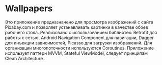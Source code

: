 # Wallpapers

Это приложение предназначено для просмотра изображений с сайта Pixabay.com и позволяет устанавливать картинки в качестве обоев рабочего стола. Реализовано с использованием библиотек: Retrofit для работы с сетью, Android Navigation Component для навигации, Dagger для инъекции зависимостей, Picasso для загрузки изображений. Для организации многопоточности используются Coroutines. Приложение использует паттерн MVVM, Stateful ViewModel, следует принципам Clean Architecture .
